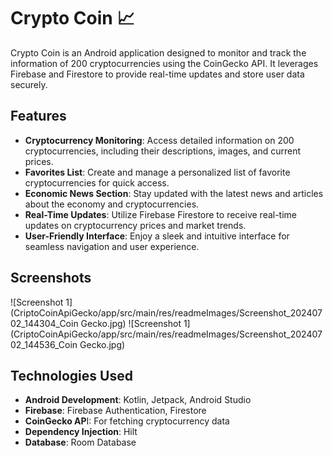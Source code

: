 # Crypto Coin  📈

Crypto Coin is an Android application designed to monitor and track the information of 200 cryptocurrencies using the CoinGecko API. It leverages Firebase and Firestore to provide real-time updates and store user data securely.

## Features
- **Cryptocurrency Monitoring**: Access detailed information on 200 cryptocurrencies, including their descriptions, images, and current prices.
- **Favorites List**: Create and manage a personalized list of favorite cryptocurrencies for quick access.
- **Economic News Section**: Stay updated with the latest news and articles about the economy and cryptocurrencies.
- **Real-Time Updates**: Utilize Firebase Firestore to receive real-time updates on cryptocurrency prices and market trends.
- **User-Friendly Interface**: Enjoy a sleek and intuitive interface for seamless navigation and user experience.

## Screenshots
![Screenshot 1](CriptoCoinApiGecko/app/src/main/res/readmeImages/Screenshot_20240702_144304_Coin Gecko.jpg)
![Screenshot 1](CriptoCoinApiGecko/app/src/main/res/readmeImages/Screenshot_20240702_144536_Coin Gecko.jpg)

## Technologies Used
- **Android Development**: Kotlin, Jetpack, Android Studio
- **Firebase**: Firebase Authentication, Firestore
- **CoinGecko AP**I: For fetching cryptocurrency data
- **Dependency Injection**: Hilt
- **Database**: Room Database
